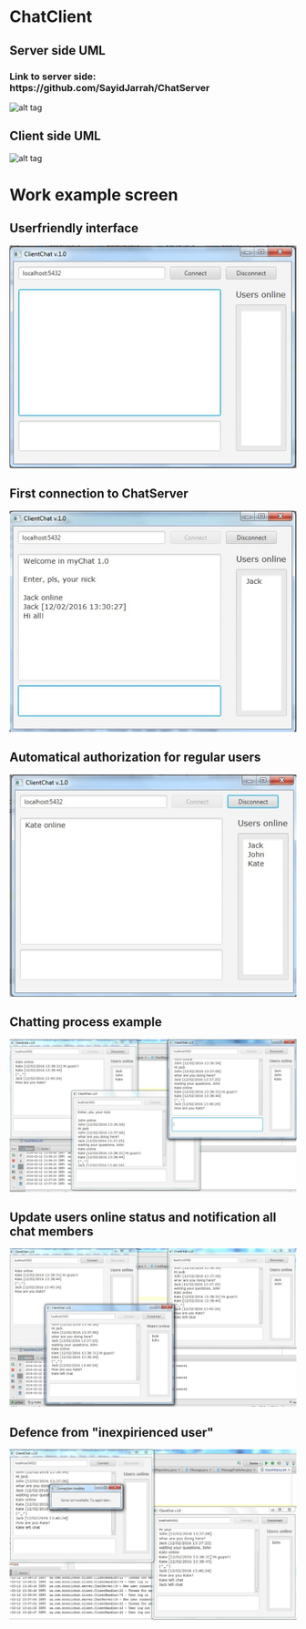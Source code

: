 # ChatClient


<H2>Server side UML</H2>
<H3>Link to server side: https://github.com/SayidJarrah/ChatServer</H3>

![alt tag](https://github.com/SayidJarrah/ChatClient/blob/master/screenshots/Server%20side%20(1).png)
<H2>Client side UML</H2>

![alt tag](https://github.com/SayidJarrah/ChatClient/blob/master/screenshots/Client%20Side%20(1).png)
<H1>Work example screen</H1>

<H2>Userfriendly interface</H2>

![alt tag](https://github.com/SayidJarrah/ChatClient/blob/master/screenshots/startPoint.jpg)

<H2>First connection to ChatServer</H2>

![alt tag](https://github.com/SayidJarrah/ChatClient/blob/master/screenshots/firstConnection.jpg)

<H2>Automatical authorization for regular users</H2>

![alt tag](https://github.com/SayidJarrah/ChatClient/blob/master/screenshots/secondConnection.jpg)


<H2>Chatting process example</H2>

![alt tag](https://github.com/SayidJarrah/ChatClient/blob/master/screenshots/usersOnlineExample.jpg)

<H2>Update users online status and notification all chat members</H2>

![alt tag](https://github.com/SayidJarrah/ChatClient/blob/master/screenshots/kateLeftChat.jpg)

<H2>Defence from "inexpirienced user"</H2>

![alt tag](https://github.com/SayidJarrah/ChatClient/blob/master/screenshots/wrongAddress.jpg)


